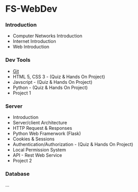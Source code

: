 # FS-WebDev

### Introduction

- Computer Networks Introduction
- Internet Introduction
- Web Introduction

### Dev Tools
- [Git](https://rogerdudler.github.io/git-guide/)
- HTML 5, CSS 3 - (Quiz & Hands On Project)
- Javscript - (Quiz & Hands On Project)
- Python - (Quiz & Hands On Project)
- Project 1

### Server
- Introduction
- Server/client Architecture
- HTTP Request & Responses
- Python Web Framerwork (Flask)
- Cookies & Sessions
- Authentication/Authorization - (Quiz & Hands On Project)
- Local Permission System
- API - Rest Web Service
- Project 2

### Database
...
